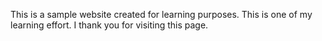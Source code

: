 
This is a sample website created for learning purposes. 
This is one of my learning effort. 
I thank you for visiting this page. 
